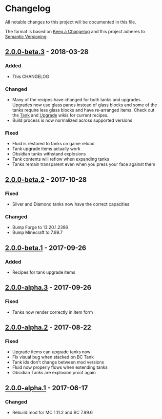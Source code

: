 # Changelog
All notable changes to this project will be documented in this file.

The format is based on [Keep a Changelog](http://keepachangelog.com/en/1.0.0/)
and this project adheres to [Semantic Versioning](http://semver.org/spec/v2.0.0.html).

## [2.0.0-beta.3] - 2018-03-28
### Added
 - This CHANGELOG

### Changed
 - Many of the recipes have changed for both tanks and upgrades. Upgrades now use glass panes instead of glass blocks and some of the tanks require less glass blocks and have re-arranged items. Check out the [Tank](https://github.com/Indemnity83/irontanks/wiki/Tanks) and [Upgrade](https://github.com/Indemnity83/irontanks/wiki/Upgrades) wikis for current recipes.
 - Build process is now normalized across supported versions

### Fixed
 - Fluid is restored to tanks on game reload
 - Tank upgrade items actually work
 - Obsidian tanks withstand explosions
 - Tank contents will reflow when expanding tanks
 - Tanks remain transparent even when you press your face against them

## [2.0.0-beta.2] - 2017-10-28
### Fixed
 - Silver and Diamond tanks now have the correct capacities

### Changed
 - Bump Forge to 13.20.1.2386
 - Bump Minecraft to 7.99.7

## [2.0.0-beta.1] - 2017-09-26
### Added
 - Recipes for tank upgrade items

## [2.0.0-alpha.3] - 2017-09-26
### Fixed
 - Tanks now render correctly in item form

## [2.0.0-alpha.2] - 2017-08-22
### Fixed
 - Upgrade items can upgrade tanks now
 - Fix visual bug when stacked on BC Tank
 - Tank ids don't change between mod versions
 - Fluid now properly flows when extending tanks
 - Obsidian Tanks are explosion proof again

## [2.0.0-alpha.1] - 2017-06-17
### Changed
 - Rebuild mod for MC 1.11.2 and BC 7.99.6

[2.0.0-beta.3]: https://github.com/indemnity83/irontanks/compare/v2.0.0-beta.2...v2.0.0-beta.3
[2.0.0-beta.2]: https://github.com/indemnity83/irontanks/compare/v2.0.0-beta.1...v2.0.0-beta.2
[2.0.0-beta.1]: https://github.com/indemnity83/irontanks/compare/v2.0.0-alpha.3...v2.0.0-beta.1
[2.0.0-alpha.3]: https://github.com/indemnity83/irontanks/compare/v2.0.0-alpha.2...v2.0.0-alpha.3
[2.0.0-alpha.2]: https://github.com/indemnity83/irontanks/compare/v2.0.0-alpha.1...v2.0.0-alpha.2
[2.0.0-alpha.1]: https://github.com/indemnity83/irontanks/compare/v1.1.14...v2.0.0-alpha.1
